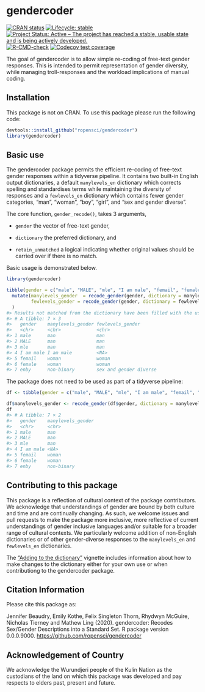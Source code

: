
<!-- README.md is generated from README.Rmd. Please edit that file -->

# gendercoder

<!-- badges: start -->

[![CRAN
status](https://www.r-pkg.org/badges/version/gendercoder)](https://CRAN.R-project.org/package=gendercoder)
[![Lifecycle:
stable](https://img.shields.io/badge/lifecycle-stable-brightgreen.svg)](https://lifecycle.r-lib.org/articles/stages.html#stable)
[![Project Status: Active – The project has reached a stable, usable
state and is being actively
developed.](https://www.repostatus.org/badges/latest/active.svg)](https://www.repostatus.org/#active)
[![R-CMD-check](https://github.com/ropensci/gendercoder/workflows/R-CMD-check/badge.svg)](https://github.com/ropensci/gendercoder/actions)
[![Codecov test
coverage](https://codecov.io/gh/ropensci/gendercoder/branch/master/graph/badge.svg)](https://codecov.io/gh/ropensci/gendercoder?branch=master)
<!-- badges: end -->

The goal of gendercoder is to allow simple re-coding of free-text gender
responses. This is intended to permit representation of gender
diversity, while managing troll-responses and the workload implications
of manual coding.

## Installation

This package is not on CRAN. To use this package please run the
following code:

``` r
devtools::install_github("ropensci/gendercoder")
library(gendercoder)
```

## Basic use

The gendercoder package permits the efficient re-coding of free-text
gender responses within a tidyverse pipeline. It contains two built-in
English output dictionaries, a default `manylevels_en` dictionary which
corrects spelling and standardises terms while maintaining the diversity
of responses and a `fewlevels_en` dictionary which contains fewer gender
categories, “man”, “woman”, “boy”, “girl”, and “sex and gender diverse”.

The core function, `gender_recode()`, takes 3 arguments,

- `gender` the vector of free-text gender,

- `dictionary` the preferred dictionary, and

- `retain_unmatched` a logical indicating whether original values should
  be carried over if there is no match.

Basic usage is demonstrated below.

``` r
library(gendercoder)

tibble(gender = c("male", "MALE", "mle", "I am male", "femail", "female", "enby")) %>% 
  mutate(manylevels_gender  = recode_gender(gender, dictionary = manylevels_en, retain_unmatched = TRUE),
         fewlevels_gender = recode_gender(gender, dictionary = fewlevels_en, retain_unmatched = FALSE)
  )
#> Results not matched from the dictionary have been filled with the user inputted values
#> # A tibble: 7 × 3
#>   gender    manylevels_gender fewlevels_gender      
#>   <chr>     <chr>             <chr>                 
#> 1 male      man               man                   
#> 2 MALE      man               man                   
#> 3 mle       man               man                   
#> 4 I am male I am male         <NA>                  
#> 5 femail    woman             woman                 
#> 6 female    woman             woman                 
#> 7 enby      non-binary        sex and gender diverse
```

The package does not need to be used as part of a tidyverse pipeline:

``` r
df <- tibble(gender = c("male", "MALE", "mle", "I am male", "femail", "female", "enby")) 

df$manylevels_gender <- recode_gender(df$gender, dictionary = manylevels_en)
df
#> # A tibble: 7 × 2
#>   gender    manylevels_gender
#>   <chr>     <chr>            
#> 1 male      man              
#> 2 MALE      man              
#> 3 mle       man              
#> 4 I am male <NA>             
#> 5 femail    woman            
#> 6 female    woman            
#> 7 enby      non-binary
```

## Contributing to this package

This package is a reflection of cultural context of the package
contributors. We acknowledge that understandings of gender are bound by
both culture and time and are continually changing. As such, we welcome
issues and pull requests to make the package more inclusive, more
reflective of current understandings of gender inclusive languages
and/or suitable for a broader range of cultural contexts. We
particularly welcome addition of non-English dictionaries or of other
gender-diverse responses to the `manylevels_en` and `fewlevels_en`
dictionaries.

The [“Adding to the
dictionary”](https://ropensci.github.io/gendercoder/articles/a02_add_dictionary.html)
vignette includes information about how to make changes to the
dictionary either for your own use or when contributiong to the
gendercoder package.

## Citation Information

Please cite this package as:

Jennifer Beaudry, Emily Kothe, Felix Singleton Thorn, Rhydwyn McGuire,
Nicholas Tierney and Mathew Ling (2020). gendercoder: Recodes Sex/Gender
Descriptions into a Standard Set. R package version 0.0.0.9000.
<https://github.com/ropensci/gendercoder>

## Acknowledgement of Country

We acknowledge the Wurundjeri people of the Kulin Nation as the
custodians of the land on which this package was developed and pay
respects to elders past, present and future.
